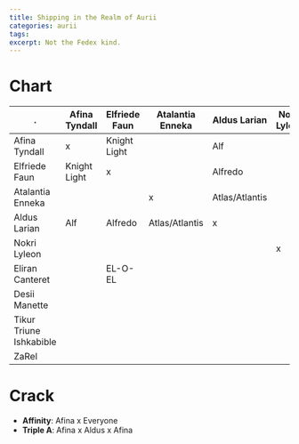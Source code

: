 ```yaml
---
title: Shipping in the Realm of Aurii
categories: aurii
tags: 
excerpt: Not the Fedex kind.
---
```


# Chart

.                       | Afina Tyndall | Elfriede Faun | Atalantia Enneka | Aldus Larian   | Nokri Lyleon | Eliran Canteret | Desii Manette | Tikur | ZaRel
------------------------|---------------|---------------|------------------|----------------|--------------|-----------------|---------------|-------|------
Afina Tyndall           | x             | Knight Light  |                  | Alf            |              |                 |               |       |
Elfriede Faun           | Knight Light  | x             |                  | Alfredo        |              | EL-O-EL         |               |       |
Atalantia Enneka        |               |               | x                | Atlas/Atlantis |              |                 |               |       |
Aldus Larian            | Alf           | Alfredo       | Atlas/Atlantis   | x              |              |                 |               |       |
Nokri Lyleon            |               |               |                  |                | x            |                 |               |       |
Eliran Canteret         |               | EL-O-EL       |                  |                |              | x               |               |       |
Desii Manette           |               |               |                  |                |              |                 | x             |       |
Tikur Triune Ishkabible |               |               |                  |                |              |                 |               | x     |
ZaRel                   |               |               |                  |                |              |                 |               |       | x

# Crack

* **Affinity**: Afina x Everyone
* **Triple A**: Afina x Aldus x Afina